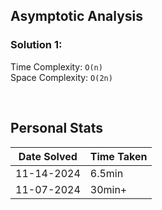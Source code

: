 ## Asymptotic Analysis  
### Solution 1:
Time Complexity: `O(n)`  
Space Complexity: `O(2n)`  

<!-- ### Solution 2:
Time Complexity: `O(n)`  
Space Complexity: `O(2n)`   -->

&nbsp;  

## Personal Stats
| Date Solved | Time Taken |
| ----------- | ---------- |
| 11-14-2024  | 6.5min |  
| 11-07-2024  | 30min+ |  
